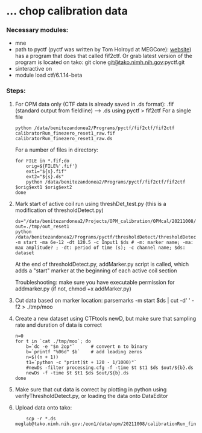 # ... chop calibration data

### Necessary modules:
- mne 
- path to pyctf (pyctf was written by Tom Holroyd at MEGCore): [website](https://megcore.nih.gov/index.php?title=Pyctf)) has a program that does that called fif2ctf. Or grab latest version of the program is located on tako: git clone git@tako.nimh.nih.gov:pyctf.git 
- sinteractive on
- module load ctf/6.1.14-beta

### Steps:
1. For OPM data only (CTF data is already saved in .ds format): .fif (standard output from fieldline) --> .ds using pyctf > fif2ctf
    For a single file
    ```
    python /data/benitezandonea2/Programs/pyctf/fif2ctf/fif2ctf calibratorRun_finezero_reset1_raw.fif calibratorRun_finezero_reset1_raw.ds
    ```
    For a number of files in directory:
    ```
    for FILE in *.fif;do
        orig=${FILE%'.fif'}
        ext1="${s}.fif"
        ext2="${s}.ds"
        python /data/benitezandonea2/Programs/pyctf/fif2ctf/fif2ctf $orig$ext1 $orig$ext2
    done
    ```
2. Mark start of active coil run using threshDet_test.py (this is a modification of thresholdDetect.py)

    ```
    ds="/data/benitezandonea2/Projects/OPM_calibration/OPMcal/20211008/calibratorRun_finezero_reset1_raw.ds"
    out=./tmp/out_reset1
    python /data/benitezandonea2/Programs/pyctf/thresholdDetect/thresholdDetect.py -m start -ma 6e-12 -dt 120.5 -c Input1 $ds # -m: marker name; -ma: max amplitude? ; -dt: period of time (s); -c channel name; $ds: dataset
    ```
    At the end of thresholdDetect.py, addMarker.py script is called, which adds a "start" marker at the beginning of each active coil section

    Troubleshooting: make sure you have executable permission for addmarker.py (if not, chmod +x addMarker.py)

3. Cut data based on marker location: parsemarks -m start $ds | cut -d' ' -f2 > ./tmp/moo
4. Create a new dataset using CTFtools newD, but make sure that sampling rate and duration of data is correct
    ```
    n=0
    for t in `cat ./tmp/moo`; do
        b=`dc -e "$n 2op"`      # convert n to binary
        b=`printf "%06d" $b`    # add leading zeros
        n=$((n + 1))
        t1=`python -c "print($t + 120 - 1/1000)"`
        #newDs -filter processing.cfg -f -time $t $t1 $ds $out/${b}.ds
        newDs -f -time $t $t1 $ds $out/${b}.ds
    done
    ```

5. Make sure that cut data is correct by plotting in python using verifyThresholdDetect.py, or loading the data onto DataEditor
6. Upload data onto tako: 
    ```
        scp -r *.ds meglab@tako.nimh.nih.gov:/eon1/data/opm/20211008/calibrationRun_finezero_reset1
    ```

